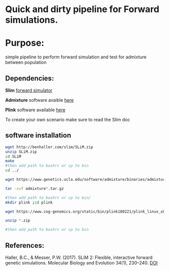 # Quick and dirty pipeline for Forward simulations.

# Purpose:

simple pipeline to perform forward simulation and test for admixture between population

## Dependencies:

**Slim** [forward simulator](https://messerlab.org/slim/)

**Admixture** software avaible [here](https://www.genetics.ucla.edu/software/admixture/)


**Plink** software available [here](https://www.cog-genomics.org/plink2)

To create your own scenario make sure to read the Slim doc

## software installation

```bash
wget http://benhaller.com/slim/SLiM.zip
unzip SLiM.zip
cd SLiM
make
#then add path to bashrc or cp to bin
cd ../

wget https://www.genetics.ucla.edu/software/admixture/binaries/admixture_linux-1.3.0.tar.gz

tar -xvf admixture*.tar.gz

#then add path to bashrc or cp to bin/
mkdir plink ;cd plink

wget https://www.cog-genomics.org/static/bin/plink180221/plink_linux_x86_64.zip

unzip *.zip

#then add path to bashrc or cp to bin

```

## References:

Haller, B.C., & Messer, P.W. (2017). SLiM 2: Flexible, interactive forward genetic simulations. Molecular Biology and Evolution 34(1), 230–240. [DOI](http://dx.doi.org/10.1093/molbev/msw211)
